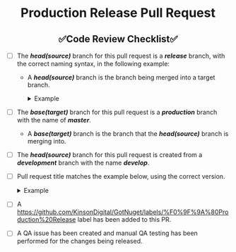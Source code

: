 <!--
    !! NOTE !! - ONLY PROJECT OWNERS AND MAINTAINERS CAN CREATE PRODUCTION AND PREVIEW RELEASE PULL REQUESTS
    Please use the "production-release-pr" pull request template if you have contributions to make.
-->
<!--suppress HtmlDeprecatedAttribute -->
<h1 style="font-weight:bold" align="center">Production Release Pull Request</h1>
<h2 style="font-weight:bold" align="center">✅Code Review Checklist✅</h2>

- [ ] The **_head(source)_** branch for this pull request is a **_release_** branch, with the correct naming syntax, in the following example:
  - A **_head(source)_** branch is the branch being merged into a target branch.
    <details closed><summary>Example</summary>

      ``` xml
      Syntax: release/v<major>.<minor>.<patch>
      Example: release/v1.2.3
      ```
    </details>

- [ ] The **_base(target)_** branch for this pull request is a **_production_** branch with the name of **_master_**.
  - A **_base(target)_** branch is the branch that the **_head(source)_** branch is merging into.

- [ ] The **_head(source)_** branch for this pull request is created from a **_development_** branch with the name **_develop_**.

- [ ] Pull request title matches the example below, using the correct version.
  <details closed><summary>Example</summary>
    
    ``` xml
    Syntax: 🚀Release To Production - v<major>.<minor>.<patch>
    Example: 🚀Release To Production - v1.2.3
    ```
  </details>

- [ ] A https://github.com/KinsonDigital/GotNuget/labels/%F0%9F%9A%80Production%20Release label has been added to this PR.

- [ ] A QA issue has been created and manual QA testing has been performed for the changes being released.
